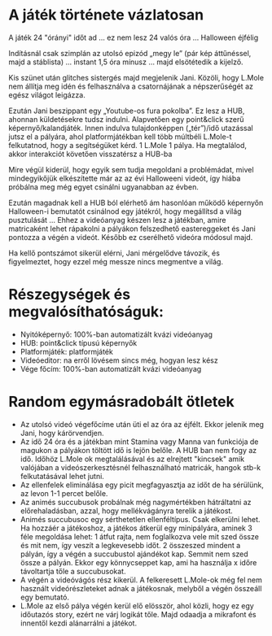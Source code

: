 # A játék története vázlatosan

A játék 24 "órányi" időt ad ... ez nem lesz 24 valós óra … Halloween éjfélig

Indításnál csak szimplán az utolsó epizód „megy le” (pár kép áttűnéssel, majd a stáblista) ... instant 1,5 óra mínusz … majd elsötétedik a kijelző.

Kis szünet után glitches sistergés majd megjelenik Jani. Közöli, hogy L.Mole nem állítja meg idén és felhasználva a csatornájának a népszerűségét az egész világot leigázza.

Ezután Jani beszippant egy „Youtube-os fura pokolba”. Ez lesz a HUB, ahonnan küldetésekre tudsz indulni. Alapvetően egy point&click szerű képernyő/kalandjáték. Innen indulva tulajdonképpen („tér”)/idő utazással jutsz el a pályára, ahol platformjátékban kell több múltbéli L.Mole-t felkutatnod, hogy a segítségüket kérd. 1  L.Mole 1 pálya. Ha megtalálod, akkor interakciót követően visszatérsz a HUB-ba

Mire végül kiderül, hogy egyik sem tudja megoldani a problémádat, mivel mindegyikőjük elkészítette már az az évi Halloweeni videót, így hiába próbálna meg még egyet csinálni ugyanabban az évben.

Ezután magadnak kell a HUB ból elérhető ám hasonlóan működő képernyőn Halloween-i bemutatót csinálnod egy játékról, hogy megállítsd a világ pusztulását … Ehhez a videóanyag készen lesz a játékban, amire matricaként lehet rápakolni a pályákon felszedhető eastereggeket és Jani pontozza a végén a videót. Később ez cserélhető videóra módosul majd.

Ha kellő pontszámot sikerül elérni, Jani mérgelődve távozik, és figyelmeztet, hogy ezzel még messze nincs megmentve a világ.

# Részegységek és megvalósíthatóságuk:
- Nyitóképernyő: 100%-ban automatizált kvázi videóanyag
- HUB: point&click típusú képernyők
- Platformjáték: platformjáték
- Videóeditor: na erről lövésem sincs még, hogyan lesz kész
- Vége főcím: 100%-ban automatizált kvázi videóanyag

# Random egymásradobált ötletek
 - Az utolsó videó végefőcíme után üti el az óra az éjfélt. Ekkor jelenik meg Jani, hogy kárörvendjen.
 - Az idő 24 óra és a játékban mint Stamina vagy Manna van funkciója de magukon a pályákon töltött idő is lejön belőle. A HUB ban nem fogy az idő. Időhöz L.Mole ok megtalálásával és az elrejtett "kincsek" amik valójában a videószerkesztésnél felhasználható matricák, hangok stb-k felkutatásával lehet jutni.
 - Az ellenfelek eliminálása egy picit megfagyasztja az időt de ha sérülünk, az levon 1-1 percet belőle.
 - Az animés succubusok probálnak még nagymértékben hátráltatni az előrehaladásban, azzal, hogy mellékvágányra terelik a játékost.
 - Animés succubusoc egy sérthetetlen ellenféltípus. Csak elkerülni lehet. Ha hozzáér a játékoshoz, a játékos átkerül egy minipályára, aminek 3 féle megoldása lehet: 1 átfut rajta, nem foglalkozva vele mit szed össze és mit nem, így veszít a legkevesebb időt. 2 összeszed mindent a pályán, így a végén a succubustol ajándékot kap. Semmit nem szed össze a pályán. Ekkor egy könnycseppet kap, ami ha használja x időre távoltartja tőle a succubusokat.
 - A végén a videóvágós rész kikerül. A felkeresett L.Mole-ok még fel nem használt videórészleteket adnak a játékosnak, melyből a végén összeáll egy bemutató.
 - L.Mole az első pálya végén kerül elő elösször, ahol közli, hogy ez egy időutazós story, ezért ne várj logikát tőle. Majd odaadja a mikrafont és innentől kezdi alánarrálni a játékot.
